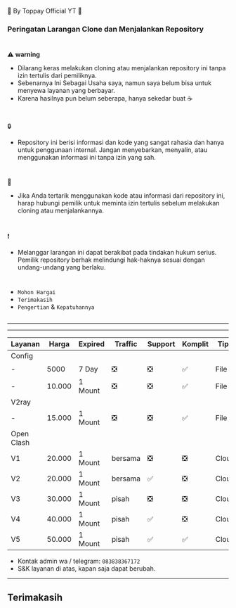 🍚 By Toppay Official YT 🚀
### Peringatan Larangan Clone dan Menjalankan Repository
#
⚠️ **warning**
- Dilarang keras melakukan cloning atau menjalankan repository ini tanpa izin tertulis dari pemiliknya.
- Sebenarnya Ini Sebagai Usaha saya, namun saya belum bisa untuk menyewa layanan yang berbayar.
- Karena hasilnya pun belum seberapa, hanya sekedar buat ☕
#
🔒
- Repository ini berisi informasi dan kode yang sangat rahasia dan hanya untuk penggunaan internal. Jangan menyebarkan, menyalin, atau menggunakan informasi ini tanpa izin yang sah.
#
📩
- Jika Anda tertarik menggunakan kode atau informasi dari repository ini, harap hubungi pemilik untuk meminta izin tertulis sebelum melakukan cloning atau menjalankannya.
#
❗
- Melanggar larangan ini dapat berakibat pada tindakan hukum serius. Pemilik repository berhak melindungi hak-haknya sesuai dengan undang-undang yang berlaku.
#
- `Mohon Hargai`
- `Terimakasih`
- `Pengertian` & `Kepatuhannya`

##

---

---

| Layanan | Harga   | Expired | Traffic | Support  | Komplit | Tipe  | Akses |
| ------- | ------- | ------- | ------  | -------- | ------- | ----- | ----- |
| Config  |
| -       | 5000    | 7 Day   | ❎ | ❎ | ✅ | File  | ❓    |
| -       | 10.000  | 1 Mount | ❎ | ❎ | ✅ | File  | ❓    |
| V2ray   |
| -       | 15.000  | 1 Mount | ❎ | ❎ | ✅ | File  | Bebas |
| Open Clash |
|  V1     | 20.000  | 1 Mount | bersama | ❎ | ❎ | Cloud | Bebas |
|  V2     | 20.000  | 1 Mount | bersama | ✅ | ❎ | Cloud | Bebas |
|  V3     | 30.000  | 1 Mount | pisah | ❎ | ❎ | Cloud | Bebas |
|  V4     | 40.000  | 1 Mount | pisah | ✅ | ❎ | Cloud | Bebas |
|  V5     | 50.000  | 1 Mount | pisah | ✅ | ✅ | Cloud | Bebas |

- Kontak admin wa / telegram: `083838367172`
- S&K
 layanan di atas, kapan saja dapat berubah.

---

##
## Terimakasih